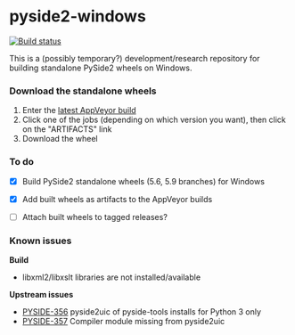 # pyside2-windows

[![Build status](https://ci.appveyor.com/api/projects/status/fhgrc83ql9w09kei/branch/master?svg=true)](https://ci.appveyor.com/project/fredrikaverpil/pyside2-windows/branch/master)

This is a (possibly temporary?) development/research repository for building standalone PySide2 wheels on Windows.


### Download the standalone wheels

1. Enter the [latest AppVeyor build](https://ci.appveyor.com/project/fredrikaverpil/pyside2-windows)
1. Click one of the jobs (depending on which version you want), then click on the "ARTIFACTS" link
1. Download the wheel


### To do

- [x] Build PySide2 standalone wheels (5.6, 5.9 branches) for Windows
- [x] Add built wheels as artifacts to the AppVeyor builds
- [ ] Attach built wheels to tagged releases?


### Known issues

**Build**
- libxml2/libxslt libraries are not installed/available

**Upstream issues**
- [PYSIDE-356](https://bugreports.qt.io/browse/PYSIDE-356) pyside2uic of pyside-tools installs for Python 3 only
- [PYSIDE-357](https://bugreports.qt.io/browse/PYSIDE-357) Compiler module missing from pyside2uic

